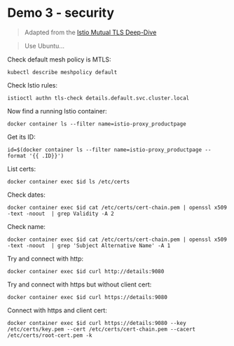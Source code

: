 
# Demo 3 - security

> Adapted from the [Istio Mutual TLS Deep-Dive](https://istio.io/docs/tasks/security/mutual-tls/)


> Use Ubuntu...

Check default mesh policy is MTLS:

```
kubectl describe meshpolicy default
```

Check Istio rules:

```
istioctl authn tls-check details.default.svc.cluster.local
```

Now find a running Istio container:

```
docker container ls --filter name=istio-proxy_productpage
```

Get its ID:

```
id=$(docker container ls --filter name=istio-proxy_productpage --format '{{ .ID}}')
```

List certs:

```
docker container exec $id ls /etc/certs
```

Check dates:

```
docker container exec $id cat /etc/certs/cert-chain.pem | openssl x509 -text -noout  | grep Validity -A 2
```

Check name:

```
docker container exec $id cat /etc/certs/cert-chain.pem | openssl x509 -text -noout  | grep 'Subject Alternative Name' -A 1
```



Try and connect with http:

```
docker container exec $id curl http://details:9080
```

Try and connect with https but without client cert:

```
docker container exec $id curl https://details:9080
```

Connect with https and client cert:

```
docker container exec $id curl https://details:9080 --key /etc/certs/key.pem --cert /etc/certs/cert-chain.pem --cacert /etc/certs/root-cert.pem -k
```

